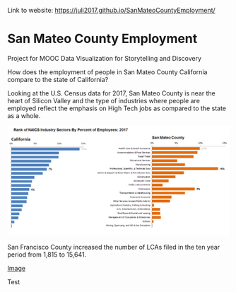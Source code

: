 Link to website: https://juli2017.github.io/SanMateoCountyEmployment/


# San Mateo County Employment
Project for MOOC Data Visualization for Storytelling and Discovery

How does the employment of people in San Mateo County California compare to the state of California?

Looking at the U.S. Census data for 2017, San Mateo County is near the heart of Silicon Valley and the type of industries where people are employed reflect the emphasis on High Tech jobs as compared to the state as a whole.


<img src="https://github.com/Juli2017/SanMateoCountyEmployment/blob/master/img/CompareOrderSectorsCASMC%25.png" />  

San Francisco County increased the number of LCAs filed in the ten year period from 1,815 to 15,641. 

[Image](https://github.com/Juli2017/SanMateoCountyEmployment/blob/master/img/CompareOrderSectorsCASMC%25.png?raw=true)

Test
